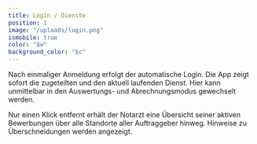 ```yaml
---
title: Login / Dienste
position: 1
image: "/uploads/login.png"
ismobile: true
color: "$w"
background_color: "$c"
---
```


Nach einmaliger Anmeldung erfolgt der automatische Login. Die App zeigt sofort die zugeteilten und den aktuell laufenden Dienst. Hier kann unmittelbar in den Auswertungs- und Abrechnungsmodus gewechselt werden.

Nur einen Klick entfernt erhält der Notarzt eine Übersicht seiner aktiven Bewerbungen über alle Standorte aller Auftraggeber hinweg. Hinweise zu Überschneidungen werden angezeigt.
